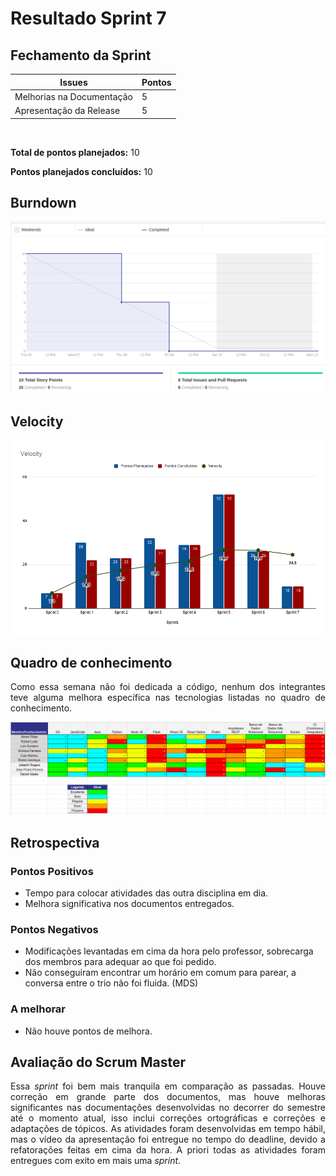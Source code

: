 # Resultado Sprint 7

## Fechamento da Sprint

| Issues | Pontos |
| ------ | ------ |
| Melhorias na Documentação | 5 |
| Apresentação da Release | 5 |

</br>

**Total de pontos planejados:** 10
</br>

**Pontos planejados concluídos:** 10
</br>

## Burndown

![Burnout Sprint 6](./img/burndown_sprint07.png)

## Velocity

![Velocity Sprint 6](./img/velocity_sprint07.png)

## Quadro de conhecimento

<p style="text-align: justify;">
   Como essa semana não foi dedicada a código, nenhum dos integrantes teve alguma melhora específica nas tecnologias listadas no quadro de conhecimento.
</p>

![Quadro Sprint 6](./img/quadro_conhecimento_sprint_06.png)

## Retrospectiva

### Pontos Positivos

- Tempo para colocar atividades das outra disciplina em dia.
- Melhora significativa nos documentos entregados.

### Pontos Negativos

- Modificações levantadas em cima da hora pelo professor, sobrecarga dos membros para adequar ao que foi pedido.
- Não conseguiram encontrar um horário em comum para parear, a conversa entre o trio não foi fluida. (MDS)

### A melhorar

- Não houve pontos de melhora.

## Avaliação do Scrum Master

<p style="text-align: justify;">
    Essa <i>sprint</i> foi bem mais tranquila em comparação as passadas. Houve correção em grande parte dos documentos, mas houve melhoras significantes nas documentações desenvolvidas no decorrer do semestre até o momento atual, isso inclui correções ortográficas e correções e adaptações de tópicos. As atividades foram desenvolvidas em tempo hábil, mas o vídeo da apresentação foi entregue no tempo do deadline, devido a refatorações feitas em cima da hora. A priori todas as atividades foram entregues com exito em mais uma <i>sprint</i>.
</p>
